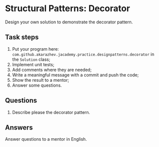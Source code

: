 # Structural Patterns: Decorator

Design your own solution to demonstrate the decorator pattern.

## Task steps

1. Put your program here: `com.github.akarazhev.jacademy.practice.designpatterns.decorator` in the `Solution` class;
2. Implement unit tests;
3. Add comments where they are needed;
4. Write a meaningful message with a commit and push the code;
5. Show the result to a mentor;
6. Answer some questions.

## Questions

1. Describe please the decorator pattern.

## Answers

Answer questions to a mentor in English.